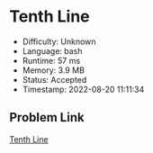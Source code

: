 # Tenth Line

- Difficulty: Unknown
- Language: bash
- Runtime: 57 ms
- Memory: 3.9 MB
- Status: Accepted
- Timestamp: 2022-08-20 11:11:34

## Problem Link
[Tenth Line](https://leetcode.com/problems/tenth-line)

